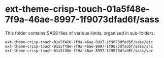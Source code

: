 # ext-theme-crisp-touch-01a5f48e-7f9a-46ae-8997-1f9073dfad6f/sass

This folder contains SASS files of various kinds, organized in sub-folders:

    ext-theme-crisp-touch-01a5f48e-7f9a-46ae-8997-1f9073dfad6f/sass/etc
    ext-theme-crisp-touch-01a5f48e-7f9a-46ae-8997-1f9073dfad6f/sass/src
    ext-theme-crisp-touch-01a5f48e-7f9a-46ae-8997-1f9073dfad6f/sass/var
